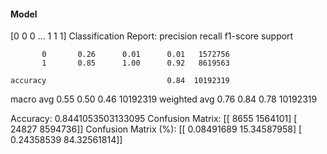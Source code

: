 #### Model
[0 0 0 ... 1 1 1]
Classification Report:
              precision    recall  f1-score   support

           0       0.26      0.01      0.01   1572756
           1       0.85      1.00      0.92   8619563

    accuracy                           0.84  10192319
   macro avg       0.55      0.50      0.46  10192319
weighted avg       0.76      0.84      0.78  10192319

Accuracy: 0.8441053503133095
Confusion Matrix:
[[   8655 1564101]
 [  24827 8594736]]
Confusion Matrix (%):
[[ 0.08491689 15.34587958]
 [ 0.24358539 84.32561814]]
